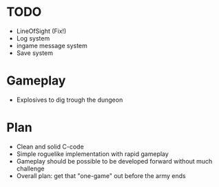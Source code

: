 TODO
====

* LineOfSight (Fix!)
* Log system
* ingame message system
* Save system

Gameplay
========

* Explosives to dig trough the dungeon

Plan
====

* Clean and solid C-code
* Simple roguelike implementation with rapid gameplay
* Gameplay should be possible to be developed forward without much challenge
* Overall plan: get that "one-game" out before the army ends
